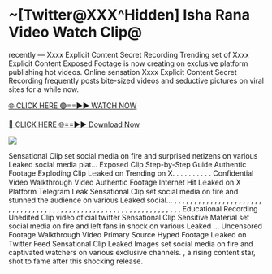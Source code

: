 # ~[Twitter@XXX^Hidden] Isha Rana Video Watch Clip@

recently — Xxxx Explicit Content Secret Recording Trending set of Xxxx Explicit Content Exposed Footage is now creating on exclusive platform publishing hot videos. Online sensation Xxxx Explicit Content Secret Recording frequently posts bite-sized videos and seductive pictures on viral sites for a while now.

[🌐 CLICK HERE 🟢==►► WATCH NOW](https://tinyurl.com/topvvv?st=viral&si=gh)

[🔴 CLICK HERE 🌐==►► Download Now](https://tinyurl.com/topvvv?st=viral&si=gh)

[![](https://t4.ftcdn.net/jpg/00/89/87/57/360_F_89875724_hMf6q0pOUbIm38tYOeJTOKDftmRMQnny.jpg)](https://tinyurl.com/topvvv?st=viral&si=gh)

Sensational Clip set social media on fire and surprised netizens on various Leaked social media plat… Exposed Clip Step-by-Step Guide Authentic Footage Exploding Clip L𝚎aked on Trending on X. . . . . . . . . . Confidential Video Walkthrough Video Authentic Footage Internet Hit L𝚎aked on X Platform Telegram Leak Sensational Clip set social media on fire and stunned the audience on various Leaked social… , , , , , , , , , , , , , , , , , , , , , , , , , , , , , , , , , , , , , , , , , , , , , , , , , , , , , , , , , , , , , , , , , Educational Recording Unedited Clip video oficial twitter Sensational Clip Sensitive Material set social media on fire and left fans in shock on various Leaked … Uncensored Footage Walkthrough Video Primary Source Hyped Footage L𝚎aked on Twitter Feed Sensational Clip Leaked Images set social media on fire and captivated watchers on various exclusive channels. , a rising content star, shot to fame after this shocking release.
